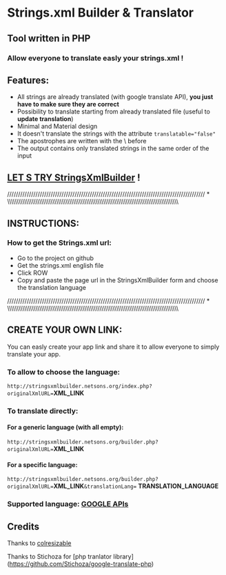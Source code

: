 # Strings.xml Builder & Translator
## Tool written in PHP

### Allow **everyone** to translate easly your strings.xml !

## Features:
- All strings are already translated (with google translate API), **you just have to make sure they are correct**
- Possibility to translate starting from already translated file (useful to **update translation**)
- Minimal and Material design
- It doesn't translate the strings with the attribute `translatable="false"`
- The apostrophes are written with the \ before
- The output contains only translated strings in the same order of the input


## [LET S TRY StringsXmlBuilder](http://stringsxmlbuilder.netsons.org) !


/////////////////////////////////////////////////////////////////////////////////////////// * \\\\\\\\\\\\\\\\\\\\\\\\\\\\\\\\\\\\\\\\\\\\\\\\\\\\\\\\\\\\\\\\\\\\\\\\\\\\\\\\\\\\\\\\\\\\\\\\\\\\\\\\\\\\\\\\\\\\\\\\\\\\\\\\\\\\\\\\\\\\\\\\\\\\\\\\\\\\\\\\\\\\\\\\\\\\\\\\\\\\\\


## INSTRUCTIONS:
### How to get the Strings.xml url:
- Go to the project on github
- Get the strings.xml english file
- Click ROW
- Copy and paste the page url in the StringsXmlBuilder form and choose the translation language


/////////////////////////////////////////////////////////////////////////////////////////// * \\\\\\\\\\\\\\\\\\\\\\\\\\\\\\\\\\\\\\\\\\\\\\\\\\\\\\\\\\\\\\\\\\\\\\\\\\\\\\\\\\\\\\\\\\\\\\\\\\\\\\\\\\\\\\\\\\\\\\\\\\\\\\\\\\\\\\\\\\\\\\\\\\\\\\\\\\\\\\\\\\\\\\\\\\\\\\\\\\\\\\


## CREATE YOUR OWN LINK:
You can easly create your app link and share it to allow everyone to simply translate your app.
### To allow to choose the language:
`http://stringsxmlbuilder.netsons.org/index.php?originalXmlURL=`**XML_LINK**

### To translate directly:
#### For a generic language (with all empty):

`http://stringsxmlbuilder.netsons.org/builder.php?originalXmlURL=`**XML_LINK** 

#### For a specific language:

`http://stringsxmlbuilder.netsons.org/builder.php?originalXmlURL=`**XML_LINK**`&translationLang=` **TRANSLATION_LANGUAGE**

### Supported language: [GOOGLE APIs](https://cloud.google.com/translate/v2/translate-reference#supported_languages) 

## Credits
Thanks to [colresizable](http://www.bacubacu.com/colresizable/)

Thanks to Stichoza for [php tranlator library] (https://github.com/Stichoza/google-translate-php)
